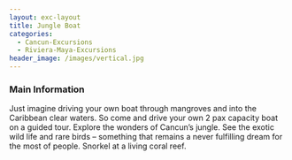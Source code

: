```yaml
---
layout: exc-layout
title: Jungle Boat
categories:
  - Cancun-Excursions
  - Riviera-Maya-Excursions
header_image: /images/vertical.jpg
---
```

### Main Information
Just imagine driving your own boat through mangroves and into the Caribbean clear waters. So come and drive your own 2 pax capacity boat on a guided tour. Explore the wonders of Cancun’s jungle. See the exotic wild life and rare birds – something that remains a never fulfilling dream for the most of people. Snorkel at a living coral reef.